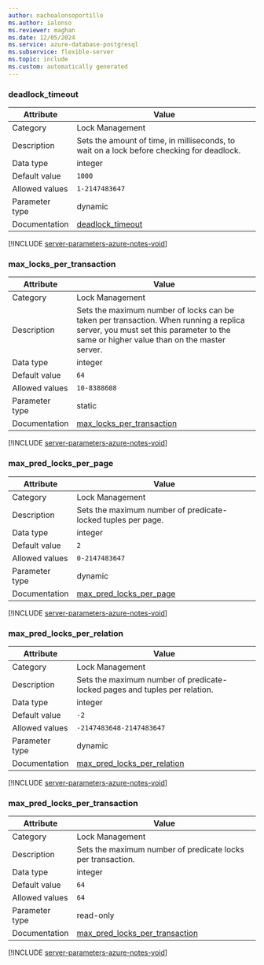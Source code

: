```yaml
---
author: nachoalonsoportillo
ms.author: ialonso
ms.reviewer: maghan
ms.date: 12/05/2024
ms.service: azure-database-postgresql
ms.subservice: flexible-server
ms.topic: include
ms.custom: automatically generated
---
```

### deadlock_timeout

| Attribute | Value |
| --- | --- |
| Category | Lock Management |
| Description | Sets the amount of time, in milliseconds, to wait on a lock before checking for deadlock. |
| Data type | integer |
| Default value | `1000` |
| Allowed values | `1-2147483647` |
| Parameter type | dynamic |
| Documentation | [deadlock_timeout](https://www.postgresql.org/docs/15/runtime-config-locks.html#GUC-DEADLOCK-TIMEOUT) |


[!INCLUDE [server-parameters-azure-notes-void](./server-parameters-azure-notes-void.md)]



### max_locks_per_transaction

| Attribute | Value |
| --- | --- |
| Category | Lock Management |
| Description | Sets the maximum number of locks can be taken per transaction. When running a replica server, you must set this parameter to the same or higher value than on the master server. |
| Data type | integer |
| Default value | `64` |
| Allowed values | `10-8388608` |
| Parameter type | static |
| Documentation | [max_locks_per_transaction](https://www.postgresql.org/docs/15/runtime-config-locks.html#GUC-MAX-LOCKS-PER-TRANSACTION) |


[!INCLUDE [server-parameters-azure-notes-void](./server-parameters-azure-notes-void.md)]



### max_pred_locks_per_page

| Attribute | Value |
| --- | --- |
| Category | Lock Management |
| Description | Sets the maximum number of predicate-locked tuples per page. |
| Data type | integer |
| Default value | `2` |
| Allowed values | `0-2147483647` |
| Parameter type | dynamic |
| Documentation | [max_pred_locks_per_page](https://www.postgresql.org/docs/15/runtime-config-locks.html#GUC-MAX-PRED-LOCKS-PER-PAGE) |


[!INCLUDE [server-parameters-azure-notes-void](./server-parameters-azure-notes-void.md)]



### max_pred_locks_per_relation

| Attribute | Value |
| --- | --- |
| Category | Lock Management |
| Description | Sets the maximum number of predicate-locked pages and tuples per relation. |
| Data type | integer |
| Default value | `-2` |
| Allowed values | `-2147483648-2147483647` |
| Parameter type | dynamic |
| Documentation | [max_pred_locks_per_relation](https://www.postgresql.org/docs/15/runtime-config-locks.html#GUC-MAX-PRED-LOCKS-PER-RELATION) |


[!INCLUDE [server-parameters-azure-notes-void](./server-parameters-azure-notes-void.md)]



### max_pred_locks_per_transaction

| Attribute | Value |
| --- | --- |
| Category | Lock Management |
| Description | Sets the maximum number of predicate locks per transaction. |
| Data type | integer |
| Default value | `64` |
| Allowed values | `64` |
| Parameter type | read-only |
| Documentation | [max_pred_locks_per_transaction](https://www.postgresql.org/docs/15/runtime-config-locks.html#GUC-MAX-PRED-LOCKS-PER-TRANSACTION) |


[!INCLUDE [server-parameters-azure-notes-void](./server-parameters-azure-notes-void.md)]



